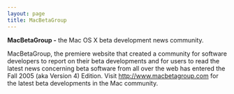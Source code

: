 ```yaml
---
layout: page
title: MacBetaGroup
---
```


**MacBetaGroup -** the Mac OS X beta development news community.

MacBetaGroup, the premiere website that created a community for software developers to report on their beta developments and for users to read the latest news concerning beta software from all over the web has entered the Fall 2005 (aka Version 4) Edition.  Visit http://www.macbetagroup.com for the latest beta developments in the Mac community.

